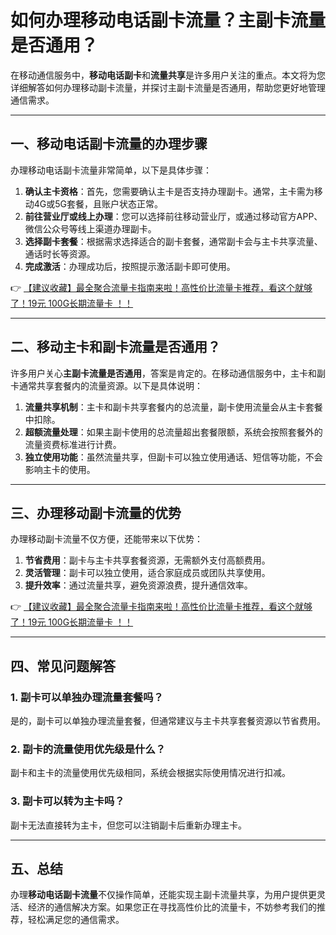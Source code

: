 # 如何办理移动电话副卡流量？主副卡流量是否通用？

在移动通信服务中，**移动电话副卡**和**流量共享**是许多用户关注的重点。本文将为您详细解答如何办理移动副卡流量，并探讨主副卡流量是否通用，帮助您更好地管理通信需求。

---

## 一、移动电话副卡流量的办理步骤

办理移动电话副卡流量非常简单，以下是具体步骤：

1. **确认主卡资格**：首先，您需要确认主卡是否支持办理副卡。通常，主卡需为移动4G或5G套餐，且账户状态正常。
2. **前往营业厅或线上办理**：您可以选择前往移动营业厅，或通过移动官方APP、微信公众号等线上渠道办理副卡。
3. **选择副卡套餐**：根据需求选择适合的副卡套餐，通常副卡会与主卡共享流量、通话时长等资源。
4. **完成激活**：办理成功后，按照提示激活副卡即可使用。

👉 [【建议收藏】最全聚合流量卡指南来啦！高性价比流量卡推荐，看这个就够了！19元 100G长期流量卡 ！！](https://bit.ly/Liuliangka)

---

## 二、移动主卡和副卡流量是否通用？

许多用户关心**主副卡流量是否通用**，答案是肯定的。在移动通信服务中，主卡和副卡通常共享套餐内的流量资源。以下是具体说明：

1. **流量共享机制**：主卡和副卡共享套餐内的总流量，副卡使用流量会从主卡套餐中扣除。
2. **超额流量处理**：如果主副卡使用的总流量超出套餐限额，系统会按照套餐外的流量资费标准进行计费。
3. **独立使用功能**：虽然流量共享，但副卡可以独立使用通话、短信等功能，不会影响主卡的使用。

---

## 三、办理移动副卡流量的优势

办理移动副卡流量不仅方便，还能带来以下优势：

1. **节省费用**：副卡与主卡共享套餐资源，无需额外支付高额费用。
2. **灵活管理**：副卡可以独立使用，适合家庭成员或团队共享使用。
3. **提升效率**：通过流量共享，避免资源浪费，提升通信效率。

👉 [【建议收藏】最全聚合流量卡指南来啦！高性价比流量卡推荐，看这个就够了！19元 100G长期流量卡 ！！](https://bit.ly/Liuliangka)

---

## 四、常见问题解答

### 1. 副卡可以单独办理流量套餐吗？
是的，副卡可以单独办理流量套餐，但通常建议与主卡共享套餐资源以节省费用。

### 2. 副卡的流量使用优先级是什么？
副卡和主卡的流量使用优先级相同，系统会根据实际使用情况进行扣减。

### 3. 副卡可以转为主卡吗？
副卡无法直接转为主卡，但您可以注销副卡后重新办理主卡。

---

## 五、总结

办理**移动电话副卡流量**不仅操作简单，还能实现主副卡流量共享，为用户提供更灵活、经济的通信解决方案。如果您正在寻找高性价比的流量卡，不妨参考我们的推荐，轻松满足您的通信需求。